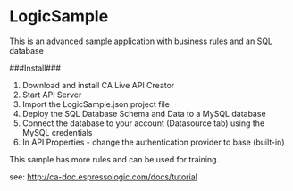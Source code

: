LogicSample
===========

This is an advanced sample application with business rules and an SQL database


###Install###
1. Download and install CA Live API Creator
2. Start API Server 
3. Import the LogicSample.json project file
4. Deploy the SQL Database Schema and Data to a MySQL database
5. Connect the database to your account (Datasource tab) using the MySQL credentials
6. In API Properties - change the authentication provider to base (built-in)

This sample has more rules and can be used for training.

see: http://ca-doc.espressologic.com/docs/tutorial
